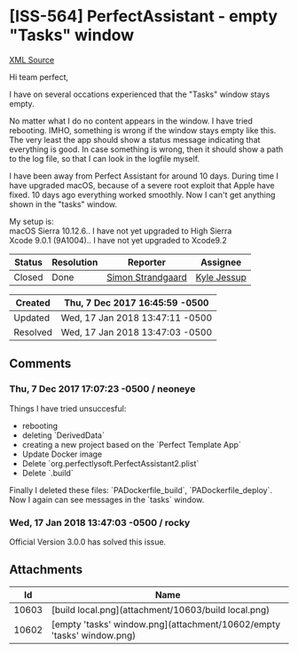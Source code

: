 # [ISS-564] PerfectAssistant - empty "Tasks" window

[XML Source](./xml/ISS-564.xml)
<p><p>Hi team perfect,</p>

<p>I have on several occations experienced that the "Tasks" window stays empty. </p>

<p>No matter what I do no content appears in the window. I have tried rebooting. IMHO, something is wrong if the window stays empty like this. The very least the app should show a status message indicating that everything is good. In case something is wrong, then it should show a path to the log file, so that I can look in the logfile myself.</p>

<p>I have been away from Perfect Assistant for around 10 days. During time I have upgraded macOS, because of a severe root exploit that Apple have fixed. 10 days ago everything worked smoothly. Now I can't get anything shown in the "tasks" window.</p>

<p>My setup is:<br/>
macOS Sierra 10.12.6.. I have not yet upgraded to High Sierra<br/>
Xcode 9.0.1 (9A1004).. I have not yet upgraded to Xcode9.2</p></p>





Status|Resolution|Reporter|Assignee
------|----------|--------|--------
Closed|Done|[Simon Strandgaard](neoneye)|[Kyle Jessup]($kjessup)





Created|Thu, 7 Dec 2017 16:45:59 -0500
-------|--------------
Updated|Wed, 17 Jan 2018 13:47:11 -0500
Resolved|Wed, 17 Jan 2018 13:47:03 -0500


## Comments




### Thu, 7 Dec 2017 17:07:23 -0500 / neoneye 

<p><p>Things I have tried unsuccesful:</p>
<ul>
	<li>rebooting</li>
	<li>deleting `DerivedData`</li>
	<li>creating a new project based on the `Perfect Template App`</li>
	<li>Update Docker image</li>
	<li>Delete `org.perfectlysoft.PerfectAssistant2.plist`</li>
	<li>Delete `.build`</li>
</ul>


<p>Finally I deleted these files: `PADockerfile_build`, `PADockerfile_deploy`.<br/>
Now I again can see messages in the `tasks` window.</p>
</p>


### Wed, 17 Jan 2018 13:47:03 -0500 / rocky 

<p><p>Official Version 3.0.0 has solved this issue.</p></p>

## Attachments





Id|Name
------|------------
10603|[build local.png](attachment/10603/build local.png)
10602|[empty 'tasks' window.png](attachment/10602/empty 'tasks' window.png)

